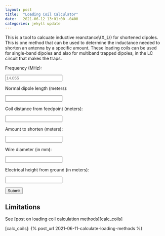 ```yaml
---
layout: post
title:  "Loading Coil Calculator"
date:   2021-06-12 13:01:00 -0400
categories: jekyll update
---
```


<script src="https://polyfill.io/v3/polyfill.min.js?features=es6"></script>
<script id="MathJax-script" async src="/assets/js/node_modules/mathjax/es5/tex-mml-chtml.js"></script>
<script id="scratchpad" async src="/assets/js/custom/loading-coil-calc.js"></script>

This is a tool to calcuate inductive reanctance\\(X_L\\) for shortened
dipoles. This is one method that can be used to determine the inductance
needed to shorten an antenna by a specific amount. These loading coils
can be used for single-band dipoles and also for multiband trapped
dipoles, in the LC circuit that makes the traps.

Frequency (MHz):

<input type="text" id="frequency" name="frequency" placeholder="14.055"/>

Normal dipole length (meters):

<input type="text" id="dipoleLength" name="dipoleLenght" placeholder="" readonly/>

Coil distance from feedpoint (meters):

<input type="text" id="coilFeedpointDistance" name="coilFeedpointDistance" placeholder=""/>

Amount to shorten (meters):

<input type="text" id="shortenFeet" name="shortenFeet"/>

Wire diameter (in mm):

<input type="text" id="wireDiameter" name="wireDiameter"/>

Electrical height from ground (in meters):

<input type="text" id="electricalHeight" name="electricalHeight"/>

<button id="submit" onclick="update();">Submit</button>

## Limitations

See [post on loading coil calculation methods][calc_coils]

[calc_coils]: {% post_url 2021-06-11-calculate-loading-methods %}
